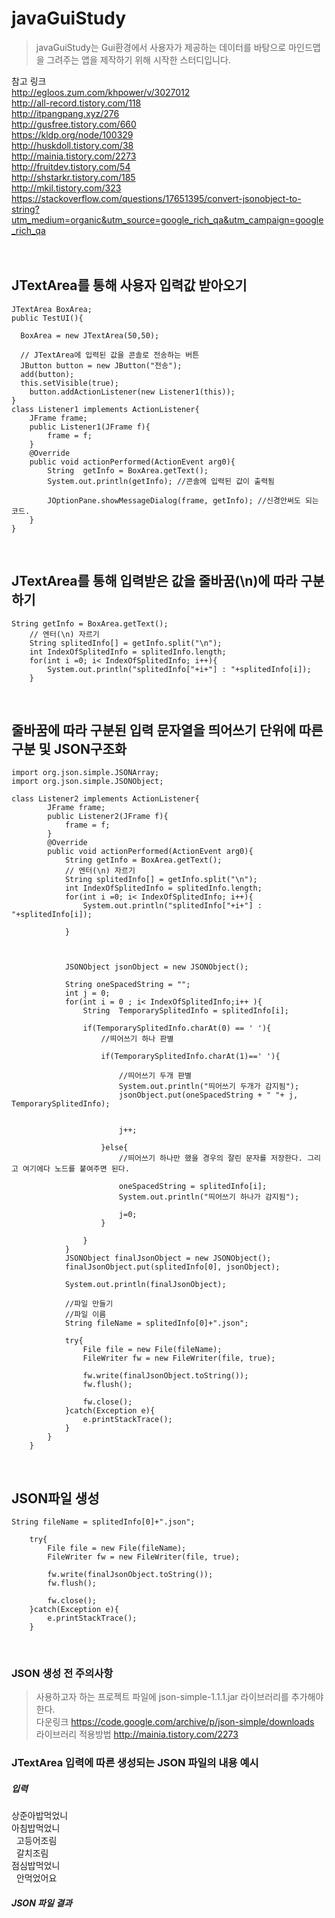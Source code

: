 # javaGuiStudy
> javaGuiStudy는 Gui환경에서 사용자가 제공하는 데이터를 바탕으로 마인드맵을 그려주는 앱을 제작하기 위해 시작한 스터디입니다.

참고 링크 <br/>
http://egloos.zum.com/khpower/v/3027012 <br/>
http://all-record.tistory.com/118 <br/>
http://itpangpang.xyz/276 <br/>
http://gusfree.tistory.com/660 <br/>
https://kldp.org/node/100329 <br/>
http://huskdoll.tistory.com/38 <br/>
http://mainia.tistory.com/2273 <br/>
http://fruitdev.tistory.com/54 <br/>
http://shstarkr.tistory.com/185 <br/>
http://mkil.tistory.com/323 <br/>
https://stackoverflow.com/questions/17651395/convert-jsonobject-to-string?utm_medium=organic&utm_source=google_rich_qa&utm_campaign=google_rich_qa <br/>
<br/><br/>

## JTextArea를 통해 사용자 입력값 받아오기
```
JTextArea BoxArea;
public TestUI(){

  BoxArea = new JTextArea(50,50);
  
  // JTextArea에 입력된 값을 콘솔로 전송하는 버튼
  JButton button = new JButton("전송");
  add(button);
  this.setVisible(true);
	button.addActionListener(new Listener1(this));
}
class Listener1 implements ActionListener{
	JFrame frame;
	public Listener1(JFrame f){
		frame = f;
	}
	@Override
	public void actionPerformed(ActionEvent arg0){
		String  getInfo = BoxArea.getText();
		System.out.println(getInfo); //콘솔에 입력된 값이 출력됨
		
		JOptionPane.showMessageDialog(frame, getInfo); //신경안써도 되는 코드.
	}
}

```
</br>

## JTextArea를 통해 입력받은 값을 줄바꿈(\n)에 따라 구분하기
```
String getInfo = BoxArea.getText();
	// 엔터(\n) 자르기
	String splitedInfo[] = getInfo.split("\n");
	int IndexOfSplitedInfo = splitedInfo.length;
	for(int i =0; i< IndexOfSplitedInfo; i++){
		System.out.println("splitedInfo["+i+"] : "+splitedInfo[i]);				
	}
```
</br>

## 줄바꿈에 따라 구분된 입력 문자열을 띄어쓰기 단위에 따른 구분 및 JSON구조화
```
import org.json.simple.JSONArray;
import org.json.simple.JSONObject;

class Listener2 implements ActionListener{
		JFrame frame;
		public Listener2(JFrame f){
			frame = f;
		}
		@Override
		public void actionPerformed(ActionEvent arg0){
			String getInfo = BoxArea.getText();
			// 엔터(\n) 자르기
			String splitedInfo[] = getInfo.split("\n");
			int IndexOfSplitedInfo = splitedInfo.length;
			for(int i =0; i< IndexOfSplitedInfo; i++){
				System.out.println("splitedInfo["+i+"] : "+splitedInfo[i]);
				
			}
			
		
			
			JSONObject jsonObject = new JSONObject();
			
			String oneSpacedString = "";
			int j = 0;
			for(int i = 0 ; i< IndexOfSplitedInfo;i++ ){
				String	TemporarySplitedInfo = splitedInfo[i];
				
				if(TemporarySplitedInfo.charAt(0) == ' '){
					//띄어쓰기 하나 판별
					
					if(TemporarySplitedInfo.charAt(1)==' '){
						
						//띄어쓰기 두개 판별 
						System.out.println("띄어쓰기 두개가 감지됨");
						jsonObject.put(oneSpacedString + " "+ j, TemporarySplitedInfo);

						
						j++;
				
					}else{
						//띄어쓰기 하나만 했을 경우의 잘린 문자를 저장한다. 그리고 여기에다 노드를 붙여주면 된다.

						oneSpacedString = splitedInfo[i];
						System.out.println("띄어쓰기 하나가 감지됨");

						j=0;
					}
					
				}
			}
			JSONObject finalJsonObject = new JSONObject();
			finalJsonObject.put(splitedInfo[0], jsonObject);
			
			System.out.println(finalJsonObject);
			
			//파일 만들기 
			//파일 이름
			String fileName = splitedInfo[0]+".json";
			
			try{
				File file = new File(fileName);
				FileWriter fw = new FileWriter(file, true);
				
				fw.write(finalJsonObject.toString());
				fw.flush();
				
				fw.close();
			}catch(Exception e){
				e.printStackTrace();
			}
		}
	}
```
</br>

## JSON파일 생성
```
String fileName = splitedInfo[0]+".json";
			
	try{
		File file = new File(fileName);
		FileWriter fw = new FileWriter(file, true);
				
		fw.write(finalJsonObject.toString());
		fw.flush();
				
		fw.close();
	}catch(Exception e){
		e.printStackTrace();
	}
```
</br>

### JSON 생성 전 주의사항
>사용하고자 하는 프로젝트 파일에 json-simple-1.1.1.jar 라이브러리를 추가해야한다.</br>
>다운링크 https://code.google.com/archive/p/json-simple/downloads </br>
>라이브러리 적용방법 http://mainia.tistory.com/2273 </br>

### JTextArea 입력에 따른 생성되는 JSON 파일의 내용 예시
##### 입력 
상준아밥먹었니</br>
  아침밥먹었니</br>
    고등어조림</br>
    갈치조림</br>
  점심밥먹었니</br>
    안먹었어요</br>
 ##### JSON 파일 결과
    
